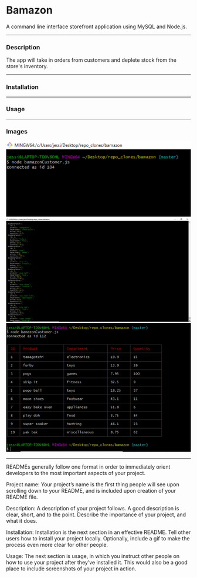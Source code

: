 # Bamazon
A command line interface storefront application using MySQL and Node.js.

- - -

### Description
The app will take in orders from customers and deplete stock from the store's inventory.

- - - 

### Installation


- - -

### Usage


- - -

### Images

![Connection to MySQL](images/mysqlconnection.png)
![Query Grabbing Data](images/query4table.png)
![Display Product Data](images/displayproductinfo.png)

- - -

READMEs generally follow one format in order to immediately orient developers to the most important aspects of your project.

Project name: Your project’s name is the first thing people will see upon scrolling down to your README, and is included upon creation of your README file.

Description: A description of your project follows. A good description is clear, short, and to the point. Describe the importance of your project, and what it does.

Installation: Installation is the next section in an effective README. Tell other users how to install your project locally. Optionally, include a gif to make the process even more clear for other people.

Usage: The next section is usage, in which you instruct other people on how to use your project after they’ve installed it. This would also be a good place to include screenshots of your project in action.
